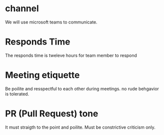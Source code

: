 # channel
We will use microsoft teams to communicate.

# Responds Time
The responds time is tweleve hours for team member to respond

# Meeting etiquette
Be poilite and resspectful to each other during meetings. no rude behgavior is tolerated.

# PR (Pull Request) tone
It must straigth to the point and poilite. Must be constrictive criticism only.